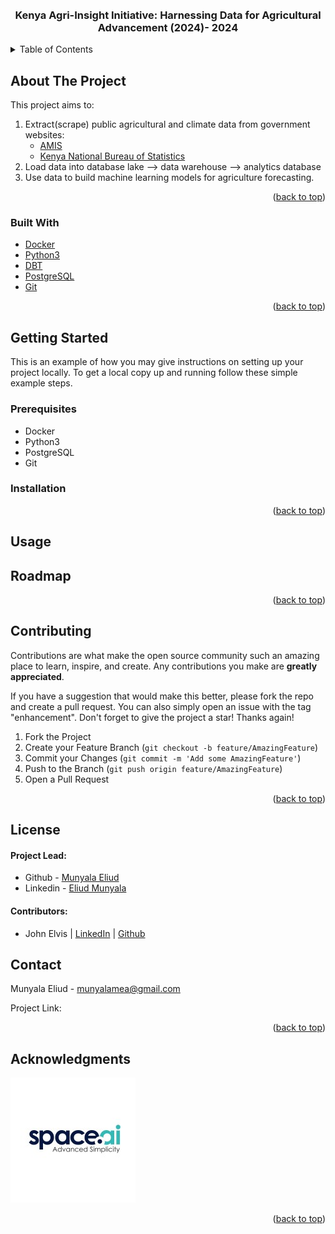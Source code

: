 <br>
<!-- PROJECT LOGO -->
<br />
<div align="center">
  <h3 align="center">
    Kenya Agri-Insight Initiative: Harnessing Data for Agricultural Advancement (2024)- 2024
  </h3>
</div>



<!-- TABLE OF CONTENTS -->
<details>
  <summary>Table of Contents</summary>
  <ol>
    <li>
      <a href="#about-the-project">About The Project</a>
      <ul>
        <li><a href="#built-with">Built With</a></li>
        <li><a href="#need-to-knows">Need To Knows</a></li>
      </ul>
    </li>
    <li>
      <a href="#getting-started">Getting Started</a>
      <ul>
        <li><a href="#prerequisites">Prerequisites</a></li>
        <li><a href="#installation">Installation</a></li>
      </ul>
    </li>
    <li><a href="#usage">Usage</a></li>
    <li><a href="#roadmap">Roadmap</a></li>
    <li><a href="#contributing">Contributing</a></li>
    <li><a href="#license">License</a></li>
    <li><a href="#contact">Contact</a></li>
    <li><a href="#acknowledgments">Acknowledgments</a></li>
  </ol>
</details>



<!-- ABOUT THE PROJECT -->
## About The Project

<!-- [![Product Name Screen Shot][product-screenshot]](https://example.com) -->
This project aims to:

1. Extract(scrape) public agricultural and climate data from government websites: 
    - [AMIS](https://amis.co.ke/)
    - [Kenya National Bureau of Statistics](https://knbs.or.ke/visualizations/?page_id=3098)
2. Load data into database lake --> data warehouse --> analytics database
3. Use data to build machine learning models for agriculture forecasting.



<p align="right">(<a href="#readme-top">back to top</a>)</p>



### Built With

* [Docker](https://docs.docker.com/build/cloud/?_gl=1*123v2zw*_ga*NjQwMTA4NjM5LjE3MTQ3NzU5MDM.*_ga_XJWPQMJYHQ*MTcxNTMyNzUyOS40LjEuMTcxNTMyNzU1Ni4zMy4wLjA.)
* [Python3](https://www.python.org/downloads/)
* [DBT](https://docs.getdbt.com/docs/introduction)
* [PostgreSQL](https://www.postgresql.org/)
* [Git](https://git-scm.com/doc)



<p align="right">(<a href="#readme-top">back to top</a>)</p>



<!-- GETTING STARTED -->
## Getting Started

This is an example of how you may give instructions on setting up your project locally.
To get a local copy up and running follow these simple example steps.

### Prerequisites

* Docker
* Python3
* PostgreSQL
* Git


### Installation



<p align="right">(<a href="#readme-top">back to top</a>)</p>



<!-- USAGE EXAMPLES -->
## Usage




<!-- ROADMAP -->
## Roadmap



<p align="right">(<a href="#readme-top">back to top</a>)</p>



<!-- CONTRIBUTING -->
## Contributing

Contributions are what make the open source community such an amazing place to learn, inspire, and create. Any contributions you make are **greatly appreciated**.

If you have a suggestion that would make this better, please fork the repo and create a pull request. You can also simply open an issue with the tag "enhancement".
Don't forget to give the project a star! Thanks again!

1. Fork the Project
2. Create your Feature Branch (`git checkout -b feature/AmazingFeature`)
3. Commit your Changes (`git commit -m 'Add some AmazingFeature'`)
4. Push to the Branch (`git push origin feature/AmazingFeature`)
5. Open a Pull Request

<p align="right">(<a href="#readme-top">back to top</a>)</p>



<!-- LICENSE -->
## License

#### Project Lead: 
* Github - [Munyala Eliud](https://github.com/meaLuda)
* Linkedin - [Eliud Munyala](https://www.linkedin.com/in/eliud-munyala)

#### Contributors: 

* John Elvis | [LinkedIn](https://www.linkedin.com/in/jelvis23/) | [Github](https://github.com/jonvis23)



<!-- CONTACT -->
## Contact

Munyala Eliud - munyalamea@gmail.com

Project Link: 

<p align="right">(<a href="#readme-top">back to top</a>)</p>



<!-- ACKNOWLEDGMENTS -->
## Acknowledgments



![SpaceAI.io](/docs/spaceai_africa_logo.jpg)



<p align="right">(<a href="#readme-top">back to top</a>)</p>




